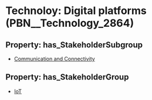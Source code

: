# Technoloy: __Digital platforms__ (PBN__Technology_2864)

## Property: has_StakeholderSubgroup

* [Communication and Connectivity](PBN__TechSubgroup_112)

## Property: has_StakeholderGroup

* [IoT](PBN__TechGroup_16)

